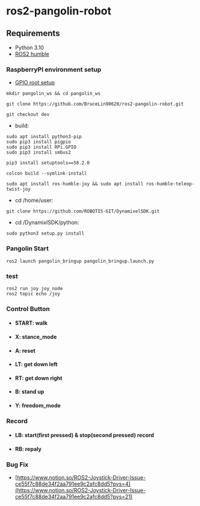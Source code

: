 # ros2-pangolin-robot

## **Requirements**

- Python 3.10
- [ROS2 humble](https://docs.ros.org/en/humble/Installation/Ubuntu-Install-Debians.html)

### RaspberryPI environment setup
- [GPIO root setup](https://forum.up-community.org/discussion/2141/solved-tutorial-gpio-i2c-spi-access-without-root-permissions)

```
mkdir pangolin_ws && cd pangolin_ws
```
```
git clone https://github.com/BruceLin90620/ros2-pangolin-robot.git
```
```
git checkout dev
```

- build: 
```
sudo apt install python3-pip
sudo pip3 install pigpio
sudo pip3 install RPi.GPIO
sudo pip3 install smbus2
```
```
pip3 install setuptools==58.2.0
```
```
colcon build --symlink-install
```
```
sudo apt install ros-humble-joy && sudo apt install ros-humble-teleop-twist-joy
``` 

- cd /home/user: 
```
git clone https://github.com/ROBOTIS-GIT/DynamixelSDK.git
```
- cd /DynamixlSDK/python: 
```
sudo python3 setup.py install
```


### Pangolin Start
```
ros2 launch pangolin_bringup pangolin_bringup.launch.py
```

### test
```
ros2 run joy joy_node
ros2 topic echo /joy
```

### Control Button
* #### START: walk
* #### X: stance_mode
* #### A: reset
* #### LT: get down left
* #### RT: get down right
* #### B: stand up
* #### Y: freedom_mode

### Record
* #### LB: start(first pressed) & stop(second pressed) record
* #### RB: repaly 

### Bug Fix
- [https://www.notion.so/ROS2-Joystick-Driver-Issue-ce55f7c88de34f2aa791ee9c2afc8dd5?pvs=4](https://www.notion.so/ROS2-Joystick-Driver-Issue-ce55f7c88de34f2aa791ee9c2afc8dd5?pvs=21)